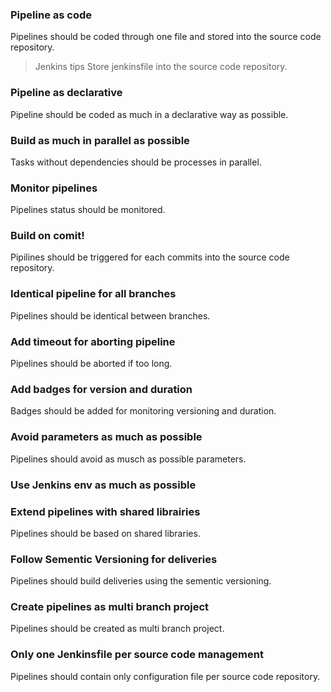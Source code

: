 
### Pipeline as code
Pipelines should be coded through one file and stored into the source code repository.

> Jenkins tips
> Store jenkinsfile into the source code repository.

### Pipeline as declarative
Pipeline should be coded as much in a declarative way as possible.

### Build as much in parallel as possible
Tasks without dependencies should be processes in parallel.

### Monitor pipelines
Pipelines status should be monitored. 

### Build on comit!
Pipilines should be triggered for each commits into the source code repository.

### Identical pipeline for all branches
Pipelines should be identical between branches.

### Add timeout for aborting pipeline
Pipelines should be aborted if too long.

### Add badges for version and duration
Badges should be added for monitoring versioning and duration.

### Avoid parameters as much as possible
Pipelines should avoid as musch as possible parameters.

### Use Jenkins env as much as possible


### Extend pipelines with shared librairies
Pipelines should be based on shared libraries.

### Follow Sementic Versioning for deliveries 
Pipelines should build deliveries using the sementic versioning.

### Create pipelines as multi branch project
Pipelines should be created as multi branch project.

### Only one Jenkinsfile per source code management
Pipelines should contain only configuration file per source code repository.
